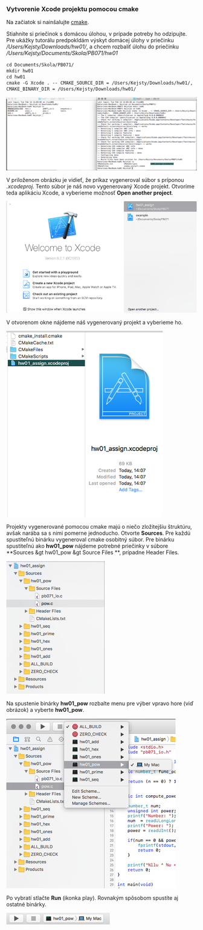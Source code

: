 ### Vytvorenie Xcode projektu pomocou cmake

Na začiatok si nainšalujte [cmake](/git/cmake-os-x.md).

Stiahnite si priečinok s domácou úlohou, v prípade potreby ho odzipujte. Pre ukážky tutorálu predpokldám výskyt domácej úlohy v priečinku _/Users/Kejsty/Downloads/hw01/_, a chcem rozbaliť úlohu do priečinku _/Users/Kejsty/Documents/Skola/PB071/hw01_

```terminal
cd Documents/Skola/PB071/
mkdir hw01
cd hw01
cmake -G Xcode . -- CMAKE_SOURCE_DIR = /Users/Kejsty/Downloads/hw01/,   CMAKE_BINARY_DIR = /Users/Kejsty/Downloads/hw01/
```

![](/assets/CmakeProjectXcode.png)

V priloženom obrázku je vidieť, že príkaz vygeneroval súbor s príponou _.xcodeproj_. Tento súbor je náš novo vygenerovaný Xcode projekt. Otvoríme teda aplikáciu Xcode, a vyberieme možnosť **Open another project**.

![](/assets/CmakeProjectXcode2.png)

V otvorenom okne nájdeme náš vygenerovaný projekt a vyberieme ho.

![](/assets/CmakeProjectXcode3.png)

Projekty vygenerované pomocou cmake majú o niečo zložitejšiu štruktúru, avšak narába sa s nimi pomerne jednoducho. Otvorte **Sources**. Pre každú spustiteľnú binárku vygeneroval cmake osobitný súbor. Pre binárku spustiteľnú ako **hw01_pow** nájdeme potrebné priečinky v súbore **Sources &gt hw01_pow &gt Source Files **, prípadne Header Files.

![](/assets/CmakeProjectXcode4.png)

Na spustenie binárky **hw01_pow** rozbalte menu pre výber vpravo hore (viď obrázok) a vyberte **hw01_pow**.

![](/assets/CmakeProjectXcode5.png)

Po vybratí stlačte **Run** (ikonka play). Rovnakým spôsobom spustíte aj ostatné binárky.

![](/assets/CmakeProjectXcode6.png)



